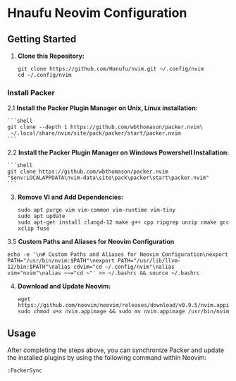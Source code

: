 # Hnaufu Neovim Configuration

## Getting Started

1. **Clone this Repository:**
    ```shell
    git clone https://github.com/Hanufu/nvim.git ~/.config/nvim
    cd ~/.config/nvim
    ```
### Install Packer
2.1 **Install the Packer Plugin Manager on Unix, Linux installation:**
    
    ```shell
    git clone --depth 1 https://github.com/wbthomason/packer.nvim\
     ~/.local/share/nvim/site/pack/packer/start/packer.nvim
    ```
2.2 **Install the Packer Plugin Manager on Windows Powershell Installation:**

    ```shell
    git clone https://github.com/wbthomason/packer.nvim "$env:LOCALAPPDATA\nvim-data\site\pack\packer\start\packer.nvim"
    ```
    

3. **Remove VI and Add Dependencies:**
    ```shell
    sudo apt purge vim vim-common vim-runtime vim-tiny
    sudo apt update
    sudo apt-get install clangd-12 make g++ cpp ripgrep unzip cmake gcc xclip fuse
    ```
3.5 **Custom Paths and Aliases for Neovim Configuration**
```shell
echo -e '\n# Custom Paths and Aliases for Neovim Configuration\nexport PATH="/usr/bin/nvim:$PATH"\nexport PATH="/usr/lib/llvm-12/bin:$PATH"\nalias cdvim="cd ~/.config/nvim"\nalias vim="nvim"\nalias ~~="cd ~"' >> ~/.bashrc && source ~/.bashrc
```
4. **Download and Update Neovim:**
    ```shell
    wget https://github.com/neovim/neovim/releases/download/v0.9.5/nvim.appimage
    sudo chmod u+x nvim.appimage && sudo mv nvim.appimage /usr/bin/nvim
    ```

## Usage

After completing the steps above, you can synchronize Packer and update the installed plugins by using the following command within Neovim:

```shell
:PackerSync
